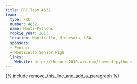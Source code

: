 ```yaml
---
title: FRC Team 4632
team:
  type: FRC
  number: 4632
  name: Monti-Pythons
  rookie_year: 2013
  location: Monticello, Minnesota, USA
  sponsors:
  - Pentair
  - Monticello Senior High
  links:
    Website: http://theburts2010.wix.com/themontipythons
---
```


{% include remove_this_line_and_add_a_paragraph %}